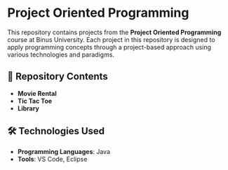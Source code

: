 # **Project Oriented Programming**  

This repository contains projects from the **Project Oriented Programming** course at Binus University. Each project in this repository is designed to apply programming concepts through a project-based approach using various technologies and paradigms.  

## 📌 **Repository Contents**  
- **Movie Rental** 
- **Tic Tac Toe** 
- **Library**

## 🛠️ **Technologies Used**  
- **Programming Languages**: Java 
- **Tools**: VS Code, Eclipse 
